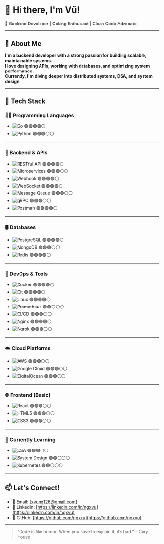 # 👋 Hi there, I'm Vũ!

🎯 Backend Developer | Golang Enthusiast | Clean Code Advocate

---

## 🚀 About Me

**I'm a backend developer with a strong passion for building scalable, maintainable systems.  
I love designing APIs, working with databases, and optimizing system performance.  
Currently, I'm diving deeper into distributed systems, DSA, and system design.**

---
## 🧰 Tech Stack

### 👨‍💻 Programming Languages
- ![Go](https://img.shields.io/badge/-Golang-00ADD8?style=flat&logo=go&logoColor=white) 🟢🟢🟢🟢⚪️  
- ![Python](https://img.shields.io/badge/-Python-3776AB?style=flat&logo=python&logoColor=white) 🟢🟢🟢⚪️⚪️  

---

### 🧠 Backend & APIs
- ![RESTful API](https://img.shields.io/badge/-REST-00599C?style=flat&logo=swagger&logoColor=white) 🟢🟢🟢🟢⚪️  
- ![Microservices](https://img.shields.io/badge/-Microservices-FF6F00?style=flat&logo=micro&logoColor=white) 🟢🟢🟢⚪️⚪️  
- ![Webhook](https://img.shields.io/badge/-Webhook-5C2D91?style=flat&logo=webhooks&logoColor=white) 🟢🟢🟢🟢⚪️  
- ![WebSocket](https://img.shields.io/badge/-WebSocket-FF9900?style=flat&logo=socket.io&logoColor=white) 🟢🟢🟢🟢⚪️  
- ![Message Queue](https://img.shields.io/badge/-Message%20Queue-8A2BE2?style=flat&logo=rabbitmq&logoColor=white) 🟢🟢🟢⚪️⚪️  
- ![gRPC](https://img.shields.io/badge/-gRPC-4285F4?style=flat&logo=grpc&logoColor=white) 🟢🟢🟢⚪️⚪️  
- ![Postman](https://img.shields.io/badge/-Postman-FF6C37?style=flat&logo=postman&logoColor=white) 🟢🟢🟢🟢⚪️  

---

### 🛢️ Databases
- ![PostgreSQL](https://img.shields.io/badge/-PostgreSQL-336791?style=flat&logo=postgresql&logoColor=white) 🟢🟢🟢🟢⚪️  
- ![MongoDB](https://img.shields.io/badge/-MongoDB-47A248?style=flat&logo=mongodb&logoColor=white) 🟢🟢🟢⚪️⚪️  
- ![Redis](https://img.shields.io/badge/-Redis-DC382D?style=flat&logo=redis&logoColor=white) 🟢🟢🟢🟢⚪️  

---

### 🐳 DevOps & Tools
- ![Docker](https://img.shields.io/badge/-Docker-2496ED?style=flat&logo=docker&logoColor=white) 🟢🟢🟢🟢⚪️  
- ![Git](https://img.shields.io/badge/-Git-F05032?style=flat&logo=git&logoColor=white) 🟢🟢🟢🟢⚪️  
- ![Linux](https://img.shields.io/badge/-Linux-FCC624?style=flat&logo=linux&logoColor=black) 🟢🟢🟢🟢⚪️  
- ![Prometheus](https://img.shields.io/badge/-Prometheus-E6522C?style=flat&logo=prometheus&logoColor=white) 🟢🟢⚪️⚪️⚪️  
- ![CI/CD](https://img.shields.io/badge/-CI%2FCD-0A0A0A?style=flat&logo=githubactions&logoColor=white) 🟢🟢🟢⚪️⚪️  
- ![Nginx](https://img.shields.io/badge/-Nginx-009639?style=flat&logo=nginx&logoColor=white) 🟢🟢🟢🟢⚪️  
- ![Ngrok](https://img.shields.io/badge/-Ngrok-1F1F1F?style=flat&logo=ngrok&logoColor=white) 🟢🟢🟢⚪️⚪️  

---

### ☁️ Cloud Platforms
- ![AWS](https://img.shields.io/badge/-AWS%20EC2-232F3E?style=flat&logo=amazon-aws&logoColor=white) 🟢🟢🟢⚪️⚪️  
- ![Google Cloud](https://img.shields.io/badge/-Google%20Cloud-4285F4?style=flat&logo=google-cloud&logoColor=white) 🟢🟢🟢⚪️⚪️  
- ![DigitalOcean](https://img.shields.io/badge/-DigitalOcean-0080FF?style=flat&logo=digitalocean&logoColor=white) 🟢🟢🟢⚪️⚪️  

---

### 🌐 Frontend (Basic)
- ![React](https://img.shields.io/badge/-React-61DAFB?style=flat&logo=react&logoColor=black) 🟢🟢🟢⚪️⚪️  
- ![HTML5](https://img.shields.io/badge/-HTML5-E34F26?style=flat&logo=html5&logoColor=white) 🟢🟢🟢⚪️⚪️  
- ![CSS3](https://img.shields.io/badge/-CSS3-1572B6?style=flat&logo=css3&logoColor=white) 🟢🟢🟢⚪️⚪️  

---

### 🌱 Currently Learning
- ![DSA](https://img.shields.io/badge/-DSA-007ACC?style=flat&logo=leetcode&logoColor=white) 🟢🟢🟢⚪️⚪️  
- ![System Design](https://img.shields.io/badge/-System%20Design-FFA500?style=flat&logo=google&logoColor=white) 🟢🟢⚪️⚪️⚪️  
- ![Kubernetes](https://img.shields.io/badge/-Kubernetes-326CE5?style=flat&logo=kubernetes&logoColor=white) 🟢🟢⚪️⚪️⚪️  



---

## 📫 Let's Connect!

- 📧 Email: [xvung126@gmail.com]
- 💼 LinkedIn: [https://linkedin.com/in/ngxvu](https://linkedin.com/in/ngxvu)
- 🐙 GitHub: [https://github.com/ngxvu](https://github.com/ngxvu)

---

> “Code is like humor. When you have to explain it, it’s bad.” – Cory House

